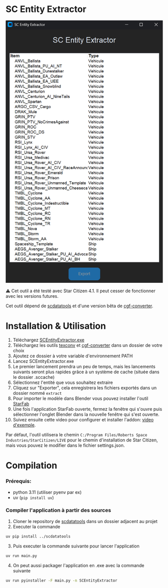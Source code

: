 # SC Entity Extractor

![image](doc/app.png)

⚠️ Cet outil a été testé avec Star Citizen 4.1. Il peut cesser de fonctionner avec les versions futures.

Cet outil dépend de [scdatatools](https://gitlab.com/scmodding/frameworks/scdatatools) et d'une version bêta de [cgf-converter](https://github.com/Markemp/Cryengine-Converter/tree/192/new-ivo-format).

# Installation & Utilisation

1. Téléchargez [SCEntityExtractor.exe](https://github.com/GuillaumeCa/SCEntityExtractor/releases/download/1.0/SCEntityExtractor_1.0.zip)
2. Téléchargez les outils [texconv](https://github.com/microsoft/DirectXTex/releases) et [cgf-converter](https://github.com/GuillaumeCa/SCEntityExtractor/releases/download/1.0/cgf-converter_beta.zip) dans un dossier de votre choix
3. Ajoutez ce dossier à votre variable d'environnement PATH
4. Lancez SCEntityExtractor.exe
5. Le premier lancement prendra un peu de temps, mais les lancements suivants seront plus rapides grâce à un système de cache (située dans le dossier .sccache)
6. Sélectionnez l'entité que vous souhaitez extraire
7. Cliquez sur "Exporter", cela enregistrera les fichiers exportés dans un dossier nommé `extract`
8. Pour importer le modèle dans Blender vous pouvez installer l'outil [StarFab](https://gitlab.com/scmodding/tools/starfab/-/releases)
9. Une fois l'application StarFab ouverte, fermez la fenêtre qui s'ouvre puis sélectionner l'onglet Blender dans la nouvelle fenêtre qui s'est ouverte.
10. Suivez ensuite cette video pour configurer et installer l'addon: [video d'exemple](https://youtu.be/0YUl951DTQE?t=152). 

Par défaut, l'outil utilisera le chemin `C:/Program Files/Roberts Space Industries/StarCitizen/LIVE` pour le chemin d'installation de Star Citizen, mais vous pouvez le modifier dans le fichier settings.json.

# Compilation

### Prérequis:
- python 3.11 (utiliser pyenv par ex)
- uv (`pip install uv`)

### Compiler l'application à partir des sources
1. Cloner le repository de [scdatatools](https://gitlab.com/scmodding/frameworks/scdatatools) dans un dossier adjacent au projet
2. Executer la commande
```bash
uv pip install ../scdatatools
```
3. Puis executer la commande suivante pour lancer l'application
```bash
uv run main.py
```

4. On peut aussi packager l'application en .exe avec la commande suivante
```bash
uv run pyinstaller -F main.py -n SCEntityExtractor
```
